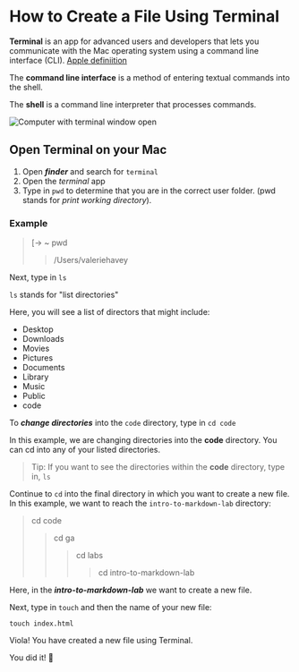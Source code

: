 # How to Create a File Using Terminal

**Terminal** is an app for advanced users and developers that lets you communicate with the Mac operating system using a command line interface (CLI). [Apple definiition](https://support.apple.com/guide/terminal/what-is-terminal-trmld4c92d55/mac)

The **command line interface** is a method of entering textual commands into the shell.

The **shell** is a command line interpreter that processes commands.

![Computer with terminal window open](https://images.unsplash.com/photo-1493020258366-be3ead1b3027?q=80&w=1480&auto=format&fit=crop&ixlib=rb-4.0.3&ixid=M3wxMjA3fDB8MHxwaG90by1wYWdlfHx8fGVufDB8fHx8fA%3D%3D)

## Open Terminal on your Mac

1. Open ___finder___ and search for `terminal`
1. Open the *terminal* app
1. Type in `pwd` to determine that you are in the correct user folder. (pwd stands for *print working directory*).

### Example

> [-> ~ pwd
>>/Users/valeriehavey

Next, type in `ls`

`ls` stands for "list directories"

Here, you will see a list of directors that might include:

* Desktop
* Downloads
* Movies
* Pictures
* Documents
* Library
* Music
* Public
* code

To ***change directories*** into the `code` directory, type in `cd code`

In this example, we are changing directories into the **code** directory. You can cd into any of your listed directories.

>Tip: If you want to see the directories within the **code** directory, type in, `ls`

Continue to `cd` into the final directory in which you want to create a new file. In this example, we want to reach the `intro-to-markdown-lab` directory:

>cd code
>>cd ga
>>>cd labs
>>>>cd intro-to-markdown-lab

Here, in the ***intro-to-markdown-lab*** we want to create a new file.

Next, type in `touch` and then the name of your new file:

`touch index.html`

Viola! You have created a new file using Terminal.

You did it! 👏


